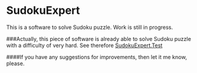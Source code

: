 # SudokuExpert
This is a software to solve Sudoku puzzle.
Work is still in progress.

###Actually, this piece of software is already able to solve Sudoku puzzle with a difficulty of very hard.
See therefore [SudokuExpert.Test](https://github.com/isle87/SudokuExpert/tree/master/SudokuExpert.Test)

####If you have any suggestions for improvements, then let it me know, please.
